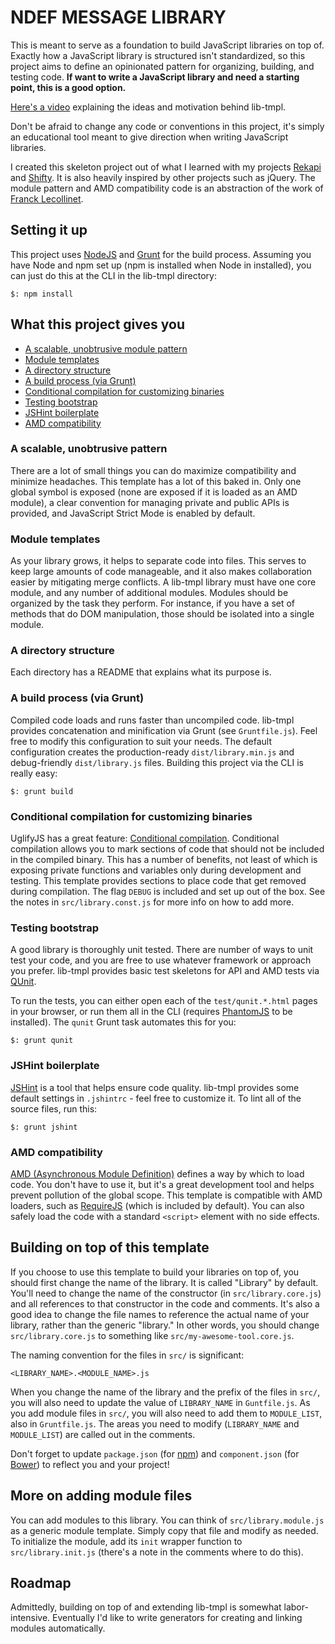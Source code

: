 # NDEF MESSAGE LIBRARY 

This is meant to serve as a foundation to build JavaScript libraries on top of.
Exactly how a JavaScript library is structured isn't standardized, so this
project aims to define an opinionated pattern for organizing, building, and
testing code.  __If want to write a JavaScript library and need a starting
point, this is a good option.__

[Here's a video](http://www.youtube.com/watch?v=OGZB7lq9-Mk) explaining the
ideas and motivation behind lib-tmpl.

Don't be afraid to change any code or conventions in this project, it's simply
an educational tool meant to give direction when writing JavaScript libraries.

I created this skeleton project out of what I learned with my projects
[Rekapi](https://github.com/jeremyckahn/rekapi) and
[Shifty](https://github.com/jeremyckahn/shifty).  It is also heavily inspired
by other projects such as jQuery.  The module pattern and AMD compatibility
code is an abstraction of the work of [Franck
Lecollinet](https://github.com/sork).

## Setting it up

This project uses [NodeJS](http://nodejs.org/) and [Grunt](http://gruntjs.com/)
for the build process.  Assuming you have Node and npm set up (npm is installed
when Node in installed), you can just do this at the CLI in the lib-tmpl
directory:

````
$: npm install
````

## What this project gives you

  * [A scalable, unobtrusive module pattern](#a-scalable-unobtrusive-pattern)
  * [Module templates](#module-templates)
  * [A directory structure](#a-directory-structure)
  * [A build process (via Grunt)](#a-build-process-via-grunt)
  * [Conditional compilation for customizing
    binaries](https://github.com/jeremyckahn/lib-tmpl/tree/grunt#conditional-compilation-for-customizing-binaries)
  * [Testing bootstrap](#testing-bootstrap)
  * [JSHint boilerplate](#jshint-boilerplate)
  * [AMD compatibility](#amd-compatibility)

### A scalable, unobtrusive pattern

There are a lot of small things you can do maximize compatibility and minimize
headaches.  This template has a lot of this baked in.  Only one global symbol
is exposed (none are exposed if it is loaded as an AMD module), a clear
convention for managing private and public APIs is provided, and JavaScript
Strict Mode is enabled by default.

### Module templates

As your library grows, it helps to separate code into files.  This serves to
keep large amounts of code manageable, and it also makes collaboration easier
by mitigating merge conflicts.  A lib-tmpl library  must have one core module,
and any number of additional modules.  Modules should be organized by the task
they perform.  For instance, if you have a set of methods that do DOM
manipulation, those should be isolated into a single module.

### A directory structure

Each directory has a README that explains what its purpose is.

### A build process (via Grunt)

Compiled code loads and runs faster than uncompiled code.  lib-tmpl provides
concatenation and minification via Grunt (see `Gruntfile.js`).  Feel free to
modify this configuration to suit your needs.  The default configuration
creates the production-ready `dist/library.min.js` and debug-friendly
`dist/library.js` files.  Building this project via the CLI is really easy:

````
$: grunt build
````

### Conditional compilation for customizing binaries

UglifyJS has a great feature: [Conditional
compilation](https://github.com/mishoo/UglifyJS2#conditional-compilation).
Conditional compilation allows you to mark sections of code that should not be
included in the compiled binary.  This has a number of benefits, not least of
which is exposing private functions and variables only during development and
testing.  This template provides sections to place code that get removed during
compilation.  The flag `DEBUG` is included and set up out of the box.  See the
notes in `src/library.const.js` for more info on how to add more.

### Testing bootstrap

A good library is thoroughly unit tested.  There are number of ways to unit
test your code, and you are free to use whatever framework or approach you
prefer.  lib-tmpl provides basic test skeletons for API and AMD tests via
[QUnit](http://qunitjs.com/).

To run the tests, you can either open each of the `test/qunit.*.html` pages in
your browser, or run them all in the CLI (requires
[PhantomJS](http://phantomjs.org/) to be installed). The `qunit` Grunt task
automates this for you:

````
$: grunt qunit
````

### JSHint boilerplate

[JSHint](http://jshint.com/) is a tool that helps ensure code quality.
lib-tmpl provides some default settings in `.jshintrc` - feel free to customize
it.  To lint all of the source files, run this:

````
$: grunt jshint
````

### AMD compatibility

[AMD (Asynchronous Module
Definition)](https://github.com/amdjs/amdjs-api/wiki/AMD) defines a way by
which to load code.  You don't have to use it, but it's a great development
tool and helps prevent pollution of the global scope.  This template is
compatible with AMD loaders, such as
[RequireJS](https://github.com/jrburke/requirejs) (which is included by
default).  You can also safely load the code with a standard `<script>` element
with no side effects.

## Building on top of this template

If you choose to use this template to build your libraries on top of, you
should first change the name of the library.  It is called "Library" by
default.  You'll need to change the name of the constructor (in
`src/library.core.js`) and all references to that constructor in the code and
comments.  It's also a good idea to change the file names to reference the
actual name of your library, rather than the generic "library." In other words,
you should change `src/library.core.js` to something like
`src/my-awesome-tool.core.js`.

The naming convention for the files in `src/` is significant:

````
<LIBRARY_NAME>.<MODULE_NAME>.js
````

When you change the name of the library and the prefix of the files in `src/`,
you will also need to update the value of `LIBRARY_NAME` in `Guntfile.js`.  As
you add module files in `src/`, you will also need to add them to
`MODULE_LIST`, also in `Gruntfile.js`.  The areas you need to modify
(`LIBRARY_NAME` and `MODULE_LIST`) are called out in the comments.

Don't forget to update `package.json` (for [npm](https://npmjs.org/)) and
`component.json` (for [Bower](http://twitter.github.com/bower/)) to reflect you
and your project!

## More on adding module files

You can add modules to this library.  You can think of `src/library.module.js`
as a generic module template.  Simply copy that file and modify as needed.  To
initialize the module, add its `init` wrapper function to `src/library.init.js`
(there's a note in the comments where to do this).

## Roadmap

Admittedly, building on top of and extending lib-tmpl is somewhat
labor-intensive.  Eventually I'd like to write generators for creating and
linking modules automatically.
